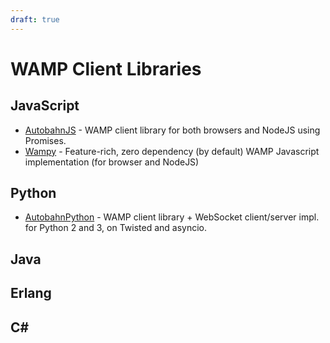 ```yaml
---
draft: true
---
```

# WAMP Client Libraries

## JavaScript

* [AutobahnJS](https://github.com/crossbario/autobahn-js) - WAMP client library for both browsers and NodeJS using Promises.
* [Wampy](https://github.com/KSDaemon/wampy.js) - Feature-rich, zero dependency (by default) WAMP Javascript implementation (for browser and NodeJS)


## Python

* [AutobahnPython](https://github.com/crossbario/autobahn-python) - WAMP client library + WebSocket client/server impl. for Python 2 and 3, on Twisted and asyncio.


## Java

## Erlang

## C#